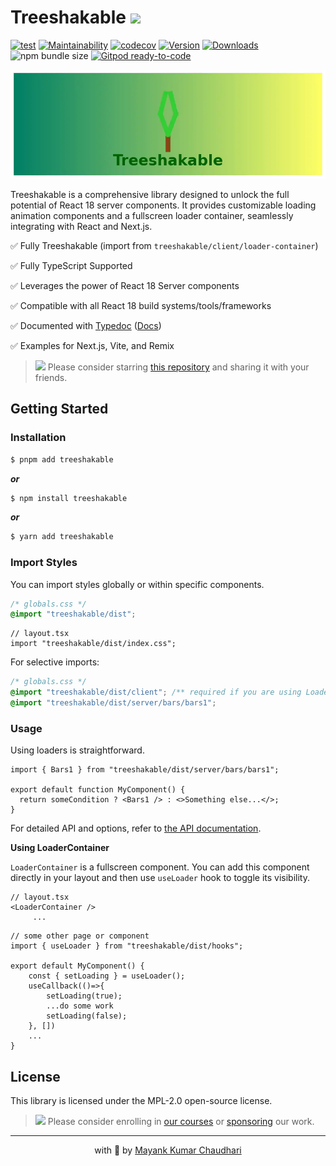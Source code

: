 # Treeshakable <img src="https://github.com/react18-tools/treeshakable/blob/main/popper.png?raw=true" style="height: 40px"/>

[![test](https://github.com/react18-tools/treeshakable/actions/workflows/test.yml/badge.svg)](https://github.com/react18-tools/treeshakable/actions/workflows/test.yml) [![Maintainability](https://api.codeclimate.com/v1/badges/aa896ec14c570f3bb274/maintainability)](https://codeclimate.com/github/react18-tools/treeshakable/maintainability) [![codecov](https://codecov.io/gh/react18-tools/treeshakable/graph/badge.svg)](https://codecov.io/gh/react18-tools/treeshakable) [![Version](https://img.shields.io/npm/v/treeshakable.svg?colorB=green)](https://www.npmjs.com/package/treeshakable) [![Downloads](https://img.jsdelivr.com/img.shields.io/npm/d18m/treeshakable.svg)](https://www.npmjs.com/package/treeshakable) ![npm bundle size](https://img.shields.io/bundlephobia/minzip/treeshakable) [![Gitpod ready-to-code](https://img.shields.io/badge/Gitpod-ready--to--code-blue?logo=gitpod)](https://gitpod.io/from-referrer/)

![Treeshakable](./treeshakable.webp)

Treeshakable is a comprehensive library designed to unlock the full potential of React 18 server components. It provides customizable loading animation components and a fullscreen loader container, seamlessly integrating with React and Next.js.

✅ Fully Treeshakable (import from `treeshakable/client/loader-container`)

✅ Fully TypeScript Supported

✅ Leverages the power of React 18 Server components

✅ Compatible with all React 18 build systems/tools/frameworks

✅ Documented with [Typedoc](https://react18-tools.github.io/treeshakable) ([Docs](https://react18-tools.github.io/treeshakable))

✅ Examples for Next.js, Vite, and Remix

> <img src="https://github.com/react18-tools/treeshakable/blob/main/popper.png?raw=true" style="height: 20px"/> Please consider starring [this repository](https://github.com/react18-tools/treeshakable) and sharing it with your friends.

## Getting Started

### Installation

```bash
$ pnpm add treeshakable
```

**_or_**

```bash
$ npm install treeshakable
```

**_or_**

```bash
$ yarn add treeshakable
```

### Import Styles

You can import styles globally or within specific components.

```css
/* globals.css */
@import "treeshakable/dist";
```

```tsx
// layout.tsx
import "treeshakable/dist/index.css";
```

For selective imports:

```css
/* globals.css */
@import "treeshakable/dist/client"; /** required if you are using LoaderContainer */
@import "treeshakable/dist/server/bars/bars1";
```

### Usage

Using loaders is straightforward.

```tsx
import { Bars1 } from "treeshakable/dist/server/bars/bars1";

export default function MyComponent() {
  return someCondition ? <Bars1 /> : <>Something else...</>;
}
```

For detailed API and options, refer to [the API documentation](https://react18-tools.github.io/treeshakable).

**Using LoaderContainer**

`LoaderContainer` is a fullscreen component. You can add this component directly in your layout and then use `useLoader` hook to toggle its visibility.

```tsx
// layout.tsx
<LoaderContainer />
	 ...
```

```tsx
// some other page or component
import { useLoader } from "treeshakable/dist/hooks";

export default MyComponent() {
	const { setLoading } = useLoader();
	useCallback(()=>{
		setLoading(true);
		...do some work
		setLoading(false);
	}, [])
	...
}
```

## License

This library is licensed under the MPL-2.0 open-source license.

> <img src="https://github.com/react18-tools/treeshakable/blob/main/popper.png?raw=true" style="height: 20px"/> Please consider enrolling in [our courses](https://mayank-chaudhari.vercel.app/courses) or [sponsoring](https://github.com/sponsors/mayank1513) our work.

<hr />

<p align="center" style="text-align:center">with 💖 by <a href="https://mayank-chaudhari.vercel.app" target="_blank">Mayank Kumar Chaudhari</a></p>
